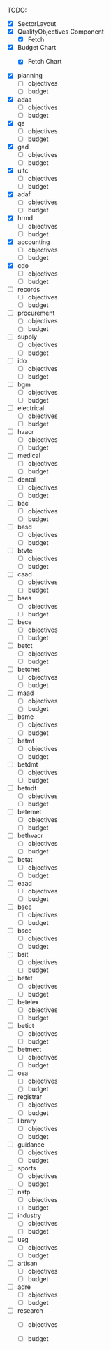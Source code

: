 TODO:

- [x] SectorLayout
- [x] QualityObjectives Component
    - [x] Fetch
- [x] Budget Chart
    - [x] Fetch Chart


- [x] planning
    - [ ] objectives
    - [ ] budget
- [x] adaa
    - [ ] objectives
    - [ ] budget
- [x] qa
    - [ ] objectives
    - [ ] budget
- [x] gad
    - [ ] objectives
    - [ ] budget
- [x] uitc
    - [ ] objectives
    - [ ] budget
- [x] adaf
    - [ ] objectives
    - [ ] budget
- [x] hrmd
    - [ ] objectives
    - [ ] budget
- [x] accounting
    - [ ] objectives
    - [ ] budget
- [x] cdo
    - [ ] objectives
    - [ ] budget
- [ ] records
    - [ ] objectives
    - [ ] budget
- [ ] procurement
    - [ ] objectives
    - [ ] budget
- [ ] supply
    - [ ] objectives
    - [ ] budget
- [ ] ido
    - [ ] objectives
    - [ ] budget
- [ ] bgm
    - [ ] objectives
    - [ ] budget
- [ ] electrical
    - [ ] objectives
    - [ ] budget
- [ ] hvacr
    - [ ] objectives
    - [ ] budget
- [ ] medical
    - [ ] objectives
    - [ ] budget
- [ ] dental
    - [ ] objectives
    - [ ] budget
- [ ] bac
    - [ ] objectives
    - [ ] budget
- [ ] basd
    - [ ] objectives
    - [ ] budget
- [ ] btvte
    - [ ] objectives
    - [ ] budget
- [ ] caad
    - [ ] objectives
    - [ ] budget
- [ ] bses
    - [ ] objectives
    - [ ] budget
- [ ] bsce
    - [ ] objectives
    - [ ] budget
- [ ] betct
    - [ ] objectives
    - [ ] budget
- [ ] betchet
    - [ ] objectives
    - [ ] budget
- [ ] maad
    - [ ] objectives
    - [ ] budget
- [ ] bsme
    - [ ] objectives
    - [ ] budget
- [ ] betmt
    - [ ] objectives
    - [ ] budget
- [ ] betdmt
    - [ ] objectives
    - [ ] budget
- [ ] betndt
    - [ ] objectives
    - [ ] budget
- [ ] betemet
    - [ ] objectives
    - [ ] budget
- [ ] bethvacr
    - [ ] objectives
    - [ ] budget
- [ ] betat
    - [ ] objectives
    - [ ] budget
- [ ] eaad
    - [ ] objectives
    - [ ] budget
- [ ] bsee
    - [ ] objectives
    - [ ] budget
- [ ] bsce
    - [ ] objectives
    - [ ] budget
- [ ] bsit
    - [ ] objectives
    - [ ] budget
- [ ] betet
    - [ ] objectives
    - [ ] budget
- [ ] betelex
    - [ ] objectives
    - [ ] budget
- [ ] betict
    - [ ] objectives
    - [ ] budget
- [ ] betmect
    - [ ] objectives
    - [ ] budget
- [ ] osa
    - [ ] objectives
    - [ ] budget
- [ ] registrar
    - [ ] objectives
    - [ ] budget
- [ ] library
    - [ ] objectives
    - [ ] budget
- [ ] guidance
    - [ ] objectives
    - [ ] budget
- [ ] sports
    - [ ] objectives
    - [ ] budget
- [ ] nstp
    - [ ] objectives
    - [ ] budget
- [ ] industry
    - [ ] objectives
    - [ ] budget
- [ ] usg
    - [ ] objectives
    - [ ] budget
- [ ] artisan
    - [ ] objectives
    - [ ] budget
- [ ] adre
    - [ ] objectives
    - [ ] budget
- [ ] research
    - [ ] objectives
    - [ ] budget




